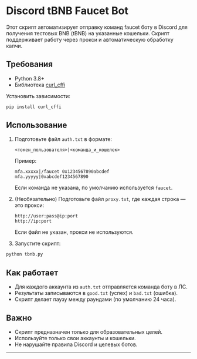 # Discord tBNB Faucet Bot

Этот скрипт автоматизирует отправку команд faucet боту в Discord для получения тестовых BNB (tBNB) на указанные кошельки. Скрипт поддерживает работу через прокси и автоматическую обработку капчи.

## Требования
- Python 3.8+
- Библиотека [curl_cffi](https://pypi.org/project/curl-cffi/)

Установить зависимости:
```bash
pip install curl_cffi
```

## Использование
1. Подготовьте файл `auth.txt` в формате:
   ```
   <токен_пользователя>|<команда_и_кошелек>
   ```
   Пример:
   ```
   mfa.xxxxx|/faucet 0x1234567890abcdef
   mfa.yyyyy|0xabcdef1234567890
   ```
   Если команда не указана, по умолчанию используется `faucet`.

2. (Необязательно) Подготовьте файл `proxy.txt`, где каждая строка — это прокси:
   ```
   http://user:pass@ip:port
   http://ip:port
   ```
   Если файл не указан, прокси не используются.

3. Запустите скрипт:
```bash
python tbnb.py
```

## Как работает
- Для каждого аккаунта из `auth.txt` отправляется команда боту в ЛС.
- Результаты записываются в `good.txt` (успех) и `bad.txt` (ошибка).
- Скрипт делает паузу между раундами (по умолчанию 24 часа).

## Важно
- Скрипт предназначен только для образовательных целей.
- Используйте только свои аккаунты и кошельки.
- Не нарушайте правила Discord и целевых ботов.

---
